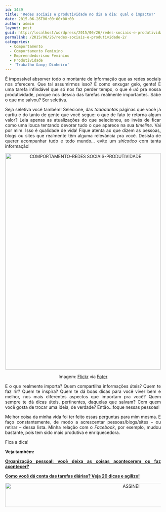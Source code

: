 ```yaml
---
id: 3439
title: 'Redes sociais e produtividade no dia a dia: qual o impacto?'
date: 2015-06-26T00:00:00+00:00
author: admin
layout: post
guid: http://localhost/wordpress/2015/06/26/redes-sociais-e-produtividade-2/
permalink: /2015/06/26/redes-sociais-e-produtividade-2/
categories:
  - Comportamento
  - Comportamento Feminino
  - Empreendedorismo Feminino
  - Produtividade
  - 'Trabalho &amp; Dinheiro'
---
```

<p align="justify">
  É impossível absorver todo o montante de informação que as redes sociais nos oferecem. Que tal assumirmos isso? É como enxugar gelo, gente! É uma tarefa infindável que só nos faz perder tempo, o que é <em>uó</em> pra nossa produtividade, porque nos desvia das tarefas realmente importantes. Sabe o que me salvou? Ser seletiva.
</p>

<p align="justify">
  Seja seletiva você também! Selecione, das <em>taaaaantas</em> páginas que você já curtiu e do tanto de gente que você segue: o que de fato te retorna algum valor? Leia apenas as atualizações do que selecionou, ao invés de ficar como uma louca tentando devorar tudo o que aparece na sua <em>timeline</em>. Vai por mim. Isso é qualidade de vida! Fique atenta ao que dizem as pessoas, blogs ou sites que realmente têm alguma relevância pra você. Desista de querer acompanhar tudo e todo mundo… evite um <em>siricotico</em> com tanta informação!
</p>

<p align="center">
  <a href="http://www.trololodemulher.com.br/blog/wp-content/uploads/2015/06/COMPORTAMENTO-REDES-SOCIAIS-PRODUTIVIDADE.png"><img class="alignnone size-full wp-image-11063" src="http://www.trololodemulher.com.br/blog/wp-content/uploads/2015/06/COMPORTAMENTO-REDES-SOCIAIS-PRODUTIVIDADE.png" alt="COMPORTAMENTO-REDES SOCIAIS-PRODUTIVIDADE" width="502" height="701" /></a>
</p>

<p align="center">
  Imagem: <a href="https://www.flickr.com/photos/joebehr/4878042391/" target="_blank">Flickr</a> via <a href="http://foter.com/" target="_blank">Foter</a>
</p>

<p align="justify">
  E o que realmente importa? Quem compartilha informações úteis? Quem te faz rir? Quem te inspira? Quem te dá boas dicas para você viver bem e melhor, nos mais diferentes aspectos que importam pra você? Quem sempre te dá dicas úteis, pertinentes, daquelas que salvam? Com quem você gosta de trocar uma ideia, de verdade? Então…foque nessas pessoas!
</p>

<p align="justify">
  Melhor coisa da minha vida foi ter feito essas perguntas para mim mesma. E faço constantemente, de modo a acrescentar pessoas/blogs/sites – ou retirar – dessa lista. Minha relação com o <em>Facebook</em>, por exemplo, mudou bastante, pois tem sido mais produtiva e enriquecedora.
</p>

<p align="justify">
  Fica a dica!
</p>

<p align="justify">
  <strong>Veja também:</strong>
</p>

<p align="justify">
  <strong><a href="http://www.trololodemulher.com.br/2010/04/30/organizacao-pessoal/" target="_blank">Organização pessoal: você deixa as coisas acontecerem ou faz acontecer?</a></strong>
</p>

<p align="justify">
  <strong><a href="http://www.trololodemulher.com.br/2013/07/05/tarefas-domesticas/" target="_blank">Como você dá conta das tarefas diárias? Veja 20 dicas e agilize!</a></strong>
</p>

<p align="center">
  <a href="http://feedburner.google.com/fb/a/mailverify?uri=blogBichaFemea&loc=en_US" target="_blank"><img class="alignnone size-full wp-image-10439" src="http://www.trololodemulher.com.br/blog/wp-content/uploads/2014/09/ASSINE.png" alt="ASSINE!" width="800" height="78" /></a>
</p>

<p align="justify">